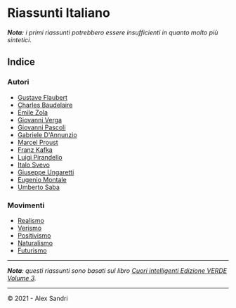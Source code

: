 # Riassunti Italiano

***Nota:** i primi riassunti potrebbero essere insufficienti in quanto molto più sintetici.*

## Indice

### Autori

- [Gustave Flaubert](Gustave-Flaubert.md)
- [Charles Baudelaire](Charles-Baudelaire.md)
- [Émile Zola](Emile-Zola.md)
- [Giovanni Verga](Giovanni-Verga.md)
- [Giovanni Pascoli](Giovanni-Pascoli.md)
- [Gabriele D'Annunzio](Gabriele-D-Annunzio.md)
- [Marcel Proust](Marcel-Proust.md)
- [Franz Kafka](Franz-Kafka.md)
- [Luigi Pirandello](Luigi-Pirandello.md)
- [Italo Svevo](Italo-Svevo.md)
- [Giuseppe Ungaretti](Giuseppe-Ungaretti.md)
- [Eugenio Montale](Eugenio-Montale.md)
- [Umberto Saba](Umberto-Saba.md)

### Movimenti

- [Realismo](Realismo.md)
- [Verismo](Verismo.md)
- [Positivismo](Positivismo.md)
- [Naturalismo](Naturalismo.md)
- [Futurismo](Futurismo.md)

---

***Nota**: questi riassunti sono basati sul libro [Cuori intelligenti Edizione VERDE Volume 3](https://www.amazon.it/s?k=ISBN+978-88-6964-473-3).*

---

&copy; 2021 - Alex Sandri
